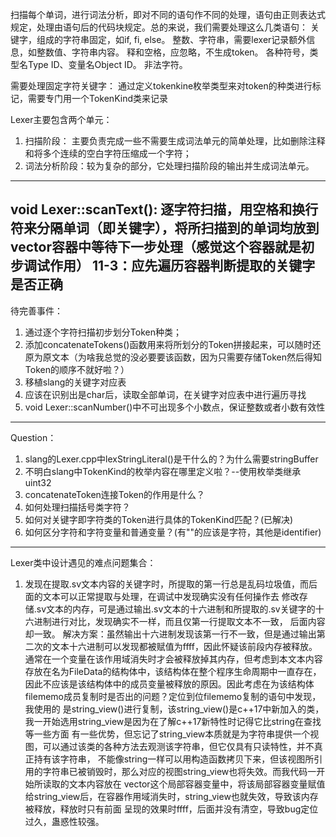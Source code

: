 扫描每个单词，进行词法分析，即对不同的语句作不同的处理，语句由正则表达式规定，处理由语句后的代码块规定。总的来说，我们需要处理这么几类语句：
    关键字，组成的字符串固定，如if, fi, else。
    整数、字符串，需要lexer记录额外信息，如整数值、字符串内容。
    释和空格，应忽略，不生成token。
    各种符号，类型名Type ID、变量名Object ID。
    非法字符。

需要处理固定字符关键字：
    通过定义tokenkine枚举类型来对token的种类进行标记，需要专门用一个TokenKind类来记录

Lexer主要包含两个单元：
1. 扫描阶段： 主要负责完成一些不需要生成词法单元的简单处理，比如删除注释和将多个连续的空白字符压缩成一个字符；
2. 词法分析阶段：较为复杂的部分，它处理扫描阶段的输出并生成词法单元。
---------------------------------------------------------------------------------
void Lexer::scanText():
逐字符扫描，用空格和换行符来分隔单词（即关键字），将所扫描到的单词均放到vector<string>容器中等待下一步处理（感觉这个容器就是初步调试作用）
11-3：应先遍历容器判断提取的关键字是否正确
---------------------------------------------------------------------------------
待完善事件：
1. 通过逐个字符扫描初步划分Token种类；
2. 添加concatenateTokens()函数用来将所划分的Token拼接起来，可以随时还原为原文本（为啥我总觉的没必要要该函数，因为只需要存储Token然后得知Token的顺序不就好啦？）
3. 移植slang的关键字对应表
4. 应该在识别出是char后，读取全部单词，在关键字对应表中进行遍历寻找
5. void Lexer::scanNumber()中不可出现多个小数点，保证整数或者小数有效性

---------------------------------------------------------------------------------
Question：
1. slang的Lexer.cpp中lexStringLiteral()是干什么的？为什么需要stringBuffer
2. 不明白slang中TokenKind的枚举内容在哪里定义啦？--使用枚举类继承uint32
3. concatenateToken连接Token的作用是什么？
4. 如何处理扫描括号类字符？
5. 如何对关键字即字符类的Token进行具体的TokenKind匹配？(已解决)
6. 如何区分字符和字符变量和普通变量？(有""的应该是字符，其他是identifier)
---------------------------------------------------------------------------------
Lexer类中设计遇见的难点问题集合：
1. 发现在提取.sv文本内容的关键字时，所提取的第一行总是乱码垃圾值，而后面的文本可以正常提取与处理，在调试中发现确实没有任何操作去
修改存储.sv文本的内存，可是通过输出.sv文本的十六进制和所提取的.sv关键字的十六进制进行对比，发现确实不一样，而且仅第一行提取文本不一致，
后面内容却一致。
解决方案：虽然输出十六进制发现该第一行不一致，但是通过输出第二次的文本十六进制可以发现都被赋值为ffff，因此怀疑该前段内存被释放。
通常在一个变量在该作用域消失时才会被释放掉其内存，但考虑到本文本内容存放在名为FileData的结构体中，该结构体在整个程序生命周期中一直存在，
因此不应该是该结构体中的成员变量被释放的原因。因此考虑在为该结构体filememo成员复制时是否出的问题？定位到位filememo复制的语句中发现，我使用的
是string_view()进行复制，该string_view()是c++17中新加入的类，我一开始选用string_view是因为在了解c++17新特性时记得它比string在查找等一些方面
有一些优势，但忘记了string_view本质就是为字符串提供一个视图，可以通过该类的各种方法去观测该字符串，但它仅具有只读特性，并不真正持有该字符串，
不能像string一样可以用构造函数拷贝下来，但该视图所引用的字符串已被销毁时，那么对应的视图string_view也将失效。而我代码一开始所读取的文本内容放在
vector<char>这个局部容器变量中，将该局部容器变量赋值给string_view后，在容器作用域消失时，string_view也就失效，导致该内存被释放，释放时只有前面
呈现的效果时ffff，后面并没有清空，导致bug定位过久，蛊惑性较强。